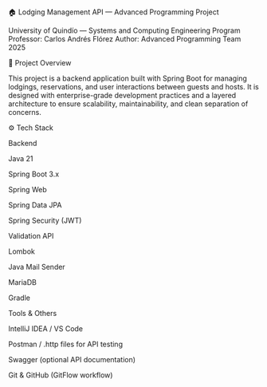 🏠 Lodging Management API — Advanced Programming Project

University of Quindío — Systems and Computing Engineering Program
Professor: Carlos Andrés Flórez
Author: Advanced Programming Team 2025

🎯 Project Overview

This project is a backend application built with Spring Boot for managing lodgings, reservations, and user interactions between guests and hosts.
It is designed with enterprise-grade development practices and a layered architecture to ensure scalability, maintainability, and clean separation of concerns.

⚙️ Tech Stack

Backend

Java 21

Spring Boot 3.x

Spring Web

Spring Data JPA

Spring Security (JWT)

Validation API

Lombok

Java Mail Sender

MariaDB

Gradle

Tools & Others

IntelliJ IDEA / VS Code

Postman / .http files for API testing

Swagger (optional API documentation)

Git & GitHub (GitFlow workflow)

